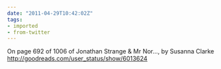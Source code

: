 ```yaml
---
date: "2011-04-29T10:42:02Z"
tags:
- imported
- from-twitter
---
```

On page 692 of 1006 of Jonathan Strange &amp; Mr Nor..., by Susanna Clarke http://goodreads.com/user_status/show/6013624

